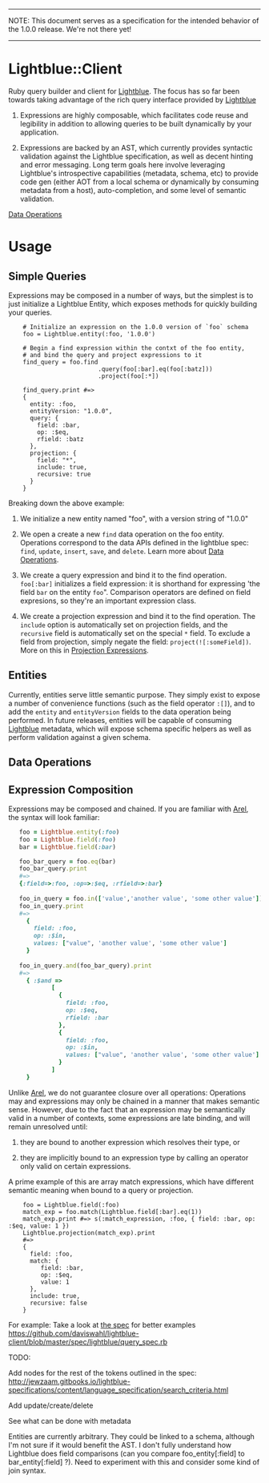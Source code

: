 
[Lightblue]:(https://github.com/lightblue-platform)
[Arel]:(https://github.com/rails/arel)
[Data Operations]: #Data_Operations
[Query Expressions]: #Query_Expressions
[Projection Expressions]: #Projection_Expressions
[Expression Composition]: #Expression_Composition

---

NOTE:  This document serves as a specification for the intended behavior of the 1.0.0 release. We're not there yet!

---

# Lightblue::Client

Ruby query builder and client for [Lightblue][]. The focus has so far been towards taking advantage of the rich query interface provided by [Lightblue][]

1. Expressions are highly composable, which facilitates code reuse and legibility in addition to allowing queries to be built dynamically by your application.

2. Expressions are backed by an AST, which currently provides syntactic validation against the Lightblue specification, as well as decent hinting and error messaging. Long term goals here involve leveraging Lightblue's introspective capabilities (metadata, schema, etc) to provide code gen (either AOT from a local schema or dynamically by consuming metadata from a host), auto-completion, and some level of semantic validation.

[Data Operations][]

# Usage 

## Simple Queries
Expressions may be composed in a number of ways, but the simplest is to just
initialize a Lightblue Entity, which exposes methods for quickly building your 
queries.

```
    # Initialize an expression on the 1.0.0 version of `foo` schema
    foo = Lightblue.entity(:foo, '1.0.0') 
 
    # Begin a find expression within the contxt of the foo entity,
    # and bind the query and project expressions to it
    find_query = foo.find
                         .query(foo[:bar].eq(foo[:batz]))
                         .project(foo[:*])
    
    find_query.print #=>
    {
      entity: :foo,
      entityVersion: "1.0.0",
      query: { 
        field: :bar, 
        op: :$eq, 
        rfield: :batz
      },
      projection: {
        field: "*",
        include: true,
        recursive: true
      }
    }
```
Breaking down the above example:

1. We initialize a new entity named "foo", with a version string of "1.0.0"

2. We open a create a new `find` data operation on the foo entity. Operations correspond to the data APIs defined in the lightblue spec: `find`, `update`, `insert`, `save`, and `delete`. Learn more about [Data Operations][].

3. We create a query expression and bind it to the find operation. `foo[:bar]` initializes a field expression: it is shorthand for expressing 'the field `bar` on the entity `foo`". Comparison operators are defined on field expresions, so they're an important expression class.
4. We create a projection expression and bind it to the find operation. The `include` option is automatically set on projection fields, and the `recursive` field is automatically set on 
the special `*` field. To exclude a field from projection, simply negate the field: `project(![:someField])`. More on this in [Projection Expressions][].

## Entities

Currently, entities serve little semantic purpose. They simply exist to expose a number of convenience functions (such as the field operator `:[]`), and to add the `entity` and `entityVersion` fields to the data operation being performed. In future releases, entities will be capable of consuming [Lightblue][] metadata, which will expose schema specific helpers as well as perform validation against a given schema.


## Data Operations

## Expression Composition


Expressions may be composed and chained. If you are familiar with [Arel][], the syntax will look familiar:

```ruby
   foo = Lightblue.entity(:foo)
   foo = Lightblue.field(:foo)
   bar = Lightblue.field(:bar)

   foo_bar_query = foo.eq(bar)
   foo_bar_query.print 
   #=> 
   {:field=>:foo, :op=>:$eq, :rfield=>:bar}
   
   foo_in_query = foo.in(['value','another value', 'some other value'])
   foo_in_query.print 
   #=>
     { 
       field: :foo,
       op: :$in,
       values: ["value", 'another value', 'some other value']
     }
 
   foo_in_query.and(foo_bar_query).print 
   #=>
     { :$and => 
            [
              { 
                field: :foo,
                op: :$eq,
                rfield: :bar
              },
              { 
                field: :foo,
                op: :$in,
                values: ["value", 'another value', 'some other value']
              }
            ]
     }
```


Unlike [Arel][], we do not guarantee closure over all operations: Operations may 
and expressions may only be chained in a manner that makes semantic sense. However, due to the fact that an expression may be semantically valid in a 
number of contexts, some expressions are late binding, and will remain unresolved until:

1. they are bound to another expression which resolves their type, or 

2. they are implicitly bound to an expression type by calling an operator only valid on certain expressions. 

A prime example of this are array match expressions, which have different semantic meaning when bound to a query or projection. 
```
    foo = Lightblue.field(:foo)
    match_exp = foo.match(Lightblue.field[:bar].eq(1))
    match_exp.print #=> s(:match_expression, :foo, { field: :bar, op: :$eq, value: 1 })
    Lightblue.projection(match_exp).print 
    #=> 
    { 
      field: :foo, 
      match: { 
         field: :bar, 
         op: :$eq, 
         value: 1 
      }, 
      include: true, 
      recursive: false 
    }
```
For example:
Take a look at [the spec](#specs/lightblue/query_spec.rb) for better examples
https://github.com/daviswahl/lightblue-client/blob/master/spec/lightblue/query_spec.rb

TODO:

Add nodes for the rest of the tokens outlined in the spec: http://jewzaam.gitbooks.io/lightblue-specifications/content/language_specification/search_criteria.html

Add update/create/delete

See what can be done with metadata

Entities are currently arbitrary. They could be linked to a schema, although I'm not sure if it would benefit the AST.
I don't fully understand how Lightblue does field comparisons (can you compare foo_entity[:field] to bar_entity[:field] ?). Need to experiment with this and consider some kind of join syntax.

